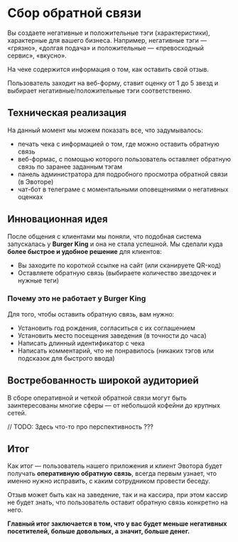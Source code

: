 # Сбор обратной связи

Вы создаете негативные и положительные тэги (характеристики), характерные для вашего бизнеса. Например, негативные тэги — «грязно», «долгая подача» и положительные — «превосходный сервис», «вкусно».

На чеке содержится информация о том, как оставить свой отзыв.

Пользователь заходит на веб-форму, ставит оценку от 1 до 5 звезд и выбирает негативные/положительные тэги соответственно.

## Техническая реализация

На данный момент мы можем показать все, что задумывалось:

* печать чека с информацией о том, где можно оставить обратную связь
* веб-формас, с помощью которого пользователь оставляет обратную связь по заранее заданным тэгам
* панель администратора для подробного просмотра обратной связи (в Эвоторе)
* чат-бот в телеграме с моментальными оповещениями о негативных оценках

## Инновационная идея

После общения с клиентами мы поняли, что подобная система запускалась у **Burger King** и она не стала успешной. Мы сделали куда **более быстрое и удобное решение** для клиентов:

* Вы заходите по короткой ссылке на сайт (или сканируете QR-код)
* Оставляете обратную связь (выбираете количество звездочек и нужные теги)

### Почему это не работает у Burger King

Для того, чтобы оставить обратную связь, вам нужно:

* Установить год рождения, согласиться с их соглашением
* Установить место посещения заведения (в точности до часа)
* Написать длинный идентификатор с чека
* Написать комментарий, что не понравилось (никаких тэгов или подсказок для быстрого ввода)

## Востребованность широкой аудиторией

В сборе оперативной и четкой обратной связи могут быть заинтересованы многие сферы — от небольшой кофейни до крупных сетей.

// TODO: Здесь что-то про перспективность ???

## Итог

Как итог — пользователь нашего приложения и клиент Эвотора будет получать **оперативную обратную связь**, всегда первым узнает, что именно нужно исправить, с каким сотрудником провести беседу.

Отзыв может быть как на заведение, так и на кассира, при этом кассир не будет знать, что пользователь оставит обратную связь конкретно на него.

**Главный итог заключается в том, что у вас будет меньше негативных посетителей, больше довольных, а значит, больше денег.**
